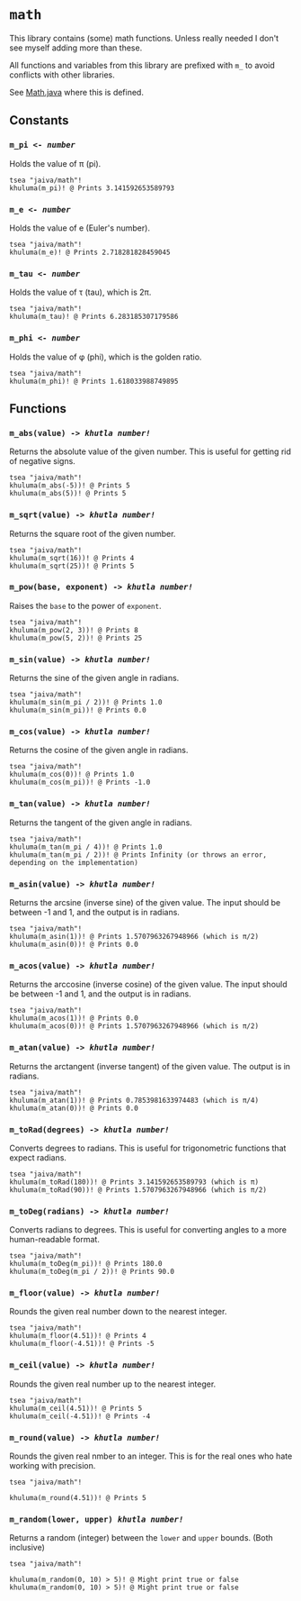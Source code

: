 # `math`

This library contains (some) math functions. Unless really needed I don't see myself adding more than these.

All functions and variables from this library are prefixed with `m_` to avoid conflicts with other libraries.

See [Math.java](../src/main/java/com/jaiva/interpreter/libs/Math.java) where this is defined.

## Constants

### `m_pi <- `_*`number`*_

Holds the value of π (pi).

```jiv
tsea "jaiva/math"!
khuluma(m_pi)! @ Prints 3.141592653589793
```

### `m_e <- `_*`number`*_

Holds the value of e (Euler's number).

```jiv
tsea "jaiva/math"!
khuluma(m_e)! @ Prints 2.718281828459045
```

### `m_tau <- `_*`number`*_

Holds the value of τ (tau), which is 2π.

```jiv
tsea "jaiva/math"!
khuluma(m_tau)! @ Prints 6.283185307179586
```

### `m_phi <- `_*`number`*_

Holds the value of φ (phi), which is the golden ratio.

```jiv
tsea "jaiva/math"!
khuluma(m_phi)! @ Prints 1.618033988749895
```

## Functions

### `m_abs(value) -> `_*`khutla number!`*_


Returns the absolute value of the given number. This is useful for getting rid of negative signs.

```jiv
tsea "jaiva/math"!
khuluma(m_abs(-5))! @ Prints 5
khuluma(m_abs(5))! @ Prints 5
```

### `m_sqrt(value) -> `_*`khutla number!`*_


Returns the square root of the given number.

```jiv
tsea "jaiva/math"!
khuluma(m_sqrt(16))! @ Prints 4
khuluma(m_sqrt(25))! @ Prints 5
```

### `m_pow(base, exponent) -> `_*`khutla number!`*_


Raises the `base` to the power of `exponent`.

```jiv
tsea "jaiva/math"!
khuluma(m_pow(2, 3))! @ Prints 8
khuluma(m_pow(5, 2))! @ Prints 25
```

### `m_sin(value) -> `_*`khutla number!`*_


Returns the sine of the given angle in radians.

```jiv
tsea "jaiva/math"!
khuluma(m_sin(m_pi / 2))! @ Prints 1.0
khuluma(m_sin(m_pi))! @ Prints 0.0
```

### `m_cos(value) -> `_*`khutla number!`*_


Returns the cosine of the given angle in radians.

```jiv
tsea "jaiva/math"!
khuluma(m_cos(0))! @ Prints 1.0
khuluma(m_cos(m_pi))! @ Prints -1.0
```

### `m_tan(value) -> `_*`khutla number!`*_


Returns the tangent of the given angle in radians.

```jiv
tsea "jaiva/math"!
khuluma(m_tan(m_pi / 4))! @ Prints 1.0
khuluma(m_tan(m_pi / 2))! @ Prints Infinity (or throws an error, depending on the implementation)
```

### `m_asin(value) -> `_*`khutla number!`*_


Returns the arcsine (inverse sine) of the given value. The input should be between -1 and 1, and the output is in radians.

```jiv
tsea "jaiva/math"!
khuluma(m_asin(1))! @ Prints 1.5707963267948966 (which is π/2)
khuluma(m_asin(0))! @ Prints 0.0
```

### `m_acos(value) -> `_*`khutla number!`*_


Returns the arccosine (inverse cosine) of the given value. The input should be between -1 and 1, and the output is in radians.

```jiv
tsea "jaiva/math"!
khuluma(m_acos(1))! @ Prints 0.0
khuluma(m_acos(0))! @ Prints 1.5707963267948966 (which is π/2)
```

### `m_atan(value) -> `_*`khutla number!`*_


Returns the arctangent (inverse tangent) of the given value. The output is in radians.

```jiv
tsea "jaiva/math"!
khuluma(m_atan(1))! @ Prints 0.7853981633974483 (which is π/4)
khuluma(m_atan(0))! @ Prints 0.0
```

### `m_toRad(degrees) -> `_*`khutla number!`*_


Converts degrees to radians. This is useful for trigonometric functions that expect radians.

```jiv
tsea "jaiva/math"!
khuluma(m_toRad(180))! @ Prints 3.141592653589793 (which is π)
khuluma(m_toRad(90))! @ Prints 1.5707963267948966 (which is π/2)
```

### `m_toDeg(radians) -> `_*`khutla number!`*_


Converts radians to degrees. This is useful for converting angles to a more human-readable format.

```jiv
tsea "jaiva/math"!
khuluma(m_toDeg(m_pi))! @ Prints 180.0
khuluma(m_toDeg(m_pi / 2))! @ Prints 90.0
```

### `m_floor(value) -> `_*`khutla number!`*_


Rounds the given real number down to the nearest integer.

```jiv
tsea "jaiva/math"!
khuluma(m_floor(4.51))! @ Prints 4
khuluma(m_floor(-4.51))! @ Prints -5
```

### `m_ceil(value) -> `_*`khutla number!`*_


Rounds the given real number up to the nearest integer.

```jiv
tsea "jaiva/math"!
khuluma(m_ceil(4.51))! @ Prints 5
khuluma(m_ceil(-4.51))! @ Prints -4
```

### `m_round(value) -> `_*`khutla number!`*_


Rounds the given real nmber to an integer. This is for the real ones who hate working with precision.

```jiv
tsea "jaiva/math"!

khuluma(m_round(4.51))! @ Prints 5
```

### `m_random(lower, upper) `_*`khutla number!`*_


Returns a random (integer) between the `lower` and `upper` bounds. (Both inclusive)

```jiv
tsea "jaiva/math"!

khuluma(m_random(0, 10) > 5)! @ Might print true or false
khuluma(m_random(0, 10) > 5)! @ Might print true or false
```
